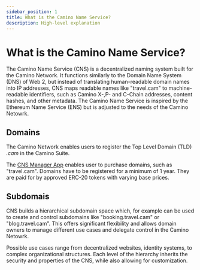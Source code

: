 ```yaml
---
sidebar_position: 1
title: What is the Camino Name Service?
description: High-level explanation
---
```


# What is the Camino Name Service?

The Camino Name Service (CNS) is a decentralized naming system built for the Camino Network.
It functions similarly to the Domain Name System (DNS) of Web 2, but instead of translating human-readable domain names into IP addresses, CNS maps readable names like "travel.cam" to machine-readable identifiers, such as Camino X-,P- and C-Chain addresses, content hashes, and other metadata.
The Camino Name Service is inspired by the Ethereum Name Service (ENS) but is adjusted to the needs of the Camino Netowrk.

## Domains
The Camino Network enables users to register the Top Level Domain (TLD) <i>.cam</i> in the Camino Suite. 

The [CNS Manager App](./app.md) enables user to purchase domains, such as "travel.cam". Domains have to be registered for a minimum of 1 year. They are paid for by approved ERC-20 tokens with varying base prices. 

## Subdomais
CNS builds a hierarchical subdomain space which,
for example can be used to create and control subdomains like "booking.travel.cam" or "blog.travel.cam". This offers significant flexibility and allows domain owners to manage different use cases and delegate control in the Camino Netowrk.

Possible use cases range from decentralized websites, identity systems, to complex organizational structures. 
Each level of the hierarchy inherits the security and properties of the CNS, while also allowing for customization.
